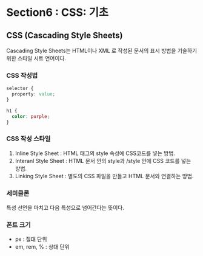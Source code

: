# Section6 : CSS: 기초

## CSS (Cascading Style Sheets)

Cascading Style Sheets는 HTML이나 XML 로 작성된 문서의 표시 방법을 기술하기 위한 스타일 시트 언어이다.

### CSS 작성법

```css
selector {
  property: value;
}

h1 {
  color: purple;
}
```

### CSS 작성 스타일

1. Inline Style Sheet : HTML 태그의 style 속성에 CSS코드를 넣는 방법.
2. Interanl Style Sheet : HTML 문서 안의 style과 /style 안에 CSS 코드를 넣는 방법.
3. Linking Style Sheet : 별도의 CSS 파일을 만들고 HTML 문서와 연결하는 방법.

### 세미클론

특성 선언을 마치고 다음 특성으로 넘어간다는 뜻이다.

### 폰트 크기

- px : 절대 단위
- em, rem, % : 상대 단위
